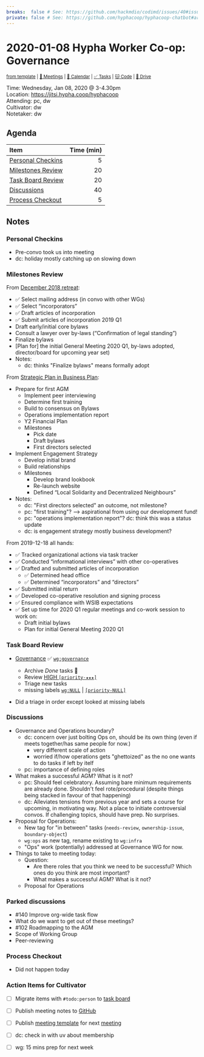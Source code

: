 ```yaml
---
breaks:  false # See: https://github.com/hackmdio/codimd/issues/40#issuecomment-172927690
private: false # See: https://github.com/hyphacoop/hyphacoop-chatbot#archive
---
```

# 2020-01-08 Hypha Worker Co-op: Governance

<sup>[from template][template] | [:notebook: Meetings][meetings] | [:date: Calendar][calendar] | [:white_check_mark: Tasks][tasks] | [:cat: Code][gh] | [:open_file_folder: Drive][gdrive]</sup>

Time: Wednesday, Jan 08, 2020 @ 3-4.30pm  
Location: https://jitsi.hypha.coop/hyphacoop  
Attending: pc, dw  
Cultivator: dw  
Notetaker: dw 

## Agenda

| Item                                        | Time (min) |
|:--------------------------------------------|-----------:|
| [Personal Checkins](#Personal-Checkins)     |          5 |
| [Milestones Review](#Milestones-Review)     |         20 |
| [Task Board Review](#Task-Board-Review)     |         20 |
| [Discussions](#Discussions)                 |         40 |
| [Process Checkout](#Process-Checkout)       |          5 |

## Notes

### Personal Checkins

- Pre-convo took us into meeting
- dc: holiday mostly catching up on slowing down

### Milestones Review

From [December 2018 retreat](https://github.com/hyphacoop/organizing/blob/master/2018-december-retreat/2018-12-08-retreat-day-02.md#prioritizing-and-working-groups):
- ✅ Select mailing address (in convo with other WGs)
- ✅ Select “incorporators”
- ✅ Draft articles of incorporation
- ✅ Submit articles of incorporation 2019 Q1
- Draft early/initial core bylaws
- Consult a lawyer over by-laws (“Confirmation of legal standing”)
- Finalize bylaws
- [Plan for] the initial General Meeting 2020 Q1, by-laws adopted, director/board for upcoming year set)
- Notes:
    - dc: thinks "Finalize bylaws" means formally adopt

From [Strategic Plan in Business Plan](https://docs.google.com/document/d/1U8C1XZcDpu1r4ciecbKEZ6vOL41nTinfqPCbZDhkAWc/edit#heading=h.wxrk0oblag6u):   
- Prepare for first AGM
    - Implement peer interviewing
    - Determine first training
    - Build to consensus on Bylaws
    - Operations implementation report
    - Y2 Financial Plan
    - Milestones
        - Pick date
        - Draft bylaws
        - First directors selected 
- Implement Engagement Strategy
    - Develop initial brand
    - Build relationships
    - Milestones
        - Develop brand lookbook
        - Re-launch website
        - Defined “Local Solidarity and Decentralized Neighbours”
- Notes:
    - dc: "First directors selected" an outcome, not milestone?
    - pc: "first training"? --> aspirational from using our development fund!
    - pc: "operations implementation report"? dc: think this was a status update
    - dc: is engagement strategy mostly business development?

From 2019-12-18 all hands:  
- ✅ Tracked organizational actions via task tracker
- ✅ Conducted “informational interviews” with other co-operatives
- ✅ Drafted and submitted articles of incorporation
    - ✅ Determined head office
    - ✅ Determined “incorporators” and “directors”
- ✅ Submitted initial return
- ✅ Developed co-operative resolution and signing process
- ✅ Ensured compliance with WSIB expectations
- ✅ Set up time for 2020 Q1 regular meetings and co-work session to work on:
    - Draft initial bylaws
    - Plan for initial General Meeting 2020 Q1

### Task Board Review

- [Governance][gov-wg] :white_check_mark: [`wg:governance`][l-gov]
    - Archive _Done_ tasks :tada:
    - Review [HIGH `[priority-★★★]`][l-pri-hi]
    - Triage new tasks
    - missing labels [`wg:NULL`][l-none] | [`[priority-NULL]`][l-pri-none]

- Did a triage in order except looked at missing labels 


### Discussions

- Governance and Operations boundary?
    - dc: concern over just bolting Ops on, should be its own thing (even if meets together/has same people for now.)
        - very different scale of action
        - worried if/how operations gets "ghettoized" as the no one wants to do tasks if left by itelf
    - pc: importance of defining roles
- What makes a successful AGM? What is it not?
    - pc: Should feel celebratory. Assuming bare minimum requirements are already done. Shouldn't feel rote/procedural (despite things being stacked in favour of that happening)
    - dc: Alleviates tensions from previous year and sets a course for upcoming, in motivating way. Not a place to initiate controversial convos. If challenging topics, should have prep. No surprises.
- Proposal for Operations:
    - New tag for "in between" tasks (`needs-review`, `ownership-issue`, `boundary-object`)
    - `wg:ops` as new tag, rename existing to `wg:infra` 
    - "Ops" work (potentially) addressed at Governance WG for now.
- Things to take to meeting today:
    - Question: 
        - Are there roles that you think we need to be successful? Which ones do you think are most important?
        - What makes a successful AGM? What is it not?
    - Proposal for Operations

### Parked discussions

- #140 Improve org-wide task flow
- What do we want to get out of these meetings?
- #102 Roadmapping to the AGM
- Scope of Working Group
- Peer-reviewing
 
### Process Checkout

- Did not happen today


### Action Items for Cultivator

- [ ] Migrate items with `#todo:person` to [task board][tasks]
- [ ] Publish meeting notes to [GitHub][gh]
- [ ] Publish [meeting template][template] for next [meeting][meetings]
- [ ] dc: check in with uv about membership 
- [ ] wg: 15 mins prep for next week


<!-- Links: Important -->
[template]: https://link.hypha.coop/template
[meetings]: https://link.hypha.coop/meetings
[calendar]: https://link.hypha.coop/calendar
[tasks]:    https://link.hypha.coop/tasks
[gh]:       https://link.hypha.coop/gh
[gdrive]:   https://link.hypha.coop/gdrive

<!-- Links: Labels -->
[l-pri-hi]: https://github.com/orgs/hyphacoop/projects/2?card_filter_query=label:[priority-★★★]
[l-pri-md]: https://github.com/orgs/hyphacoop/projects/2?card_filter_query=label:[priority-★★☆]
[l-pri-lo]: https://github.com/orgs/hyphacoop/projects/2?card_filter_query=label:[priority-★☆☆]
[l-pri-none]: https://github.com/orgs/hyphacoop/projects/2?card_filter_query=-label:[priority-★☆☆]+-label:[priority-★★☆]+-label:[priority-★★★]
[l-biz]: https://github.com/orgs/hyphacoop/projects/2?card_filter_query=label:"wg:business-planning"
[l-fin]: https://github.com/orgs/hyphacoop/projects/2?card_filter_query=label:"wg:finance"
[l-gov]: https://github.com/orgs/hyphacoop/projects/2?card_filter_query=label:"wg:governance
[l-ops]: https://github.com/orgs/hyphacoop/projects/2?card_filter_query=label:"wg:infra-ops"
[l-none]: https://github.com/orgs/hyphacoop/projects/2?card_filter_query=-label:wg:infra-ops+-label:wg:finance+-label:wg:governance+-label:wg:business-planning

<!-- Links: Working Groups -->
[biz-wg]: https://link.hypha.coop/biz-wg
[fin-wg]: https://link.hypha.coop/fin-wg
[gov-wg]: https://link.hypha.coop/gov-wg
[ops-wg]: https://link.hypha.coop/ops-wg
